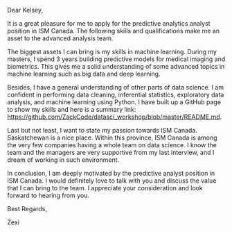 Dear Kelsey,

It is a great pleasure for me to apply for the predictive analytics analyst position in ISM Canada. The following skills and qualifications make me an asset to the advanced analysis team.

The biggest assets I can bring is my skills in machine learning. During my masters, I spend 3 years building predictive models for medical imaging and biometrics. This gives me a solid understanding of some advanced topics in machine learning such as big data and deep learning.

Besides, I have a general understanding of other parts of data science. I am confident in performing data cleaning, inferential statistics, exploratory data analysis, and machine learning using Python. I have built up a GitHub page to show my skills and here is a summary link: https://github.com/ZackCode/datasci_workshop/blob/master/README.md. 

Last but not least, I want to state my passion towards ISM Canada. Saskatchewan is a nice place. Within this province, ISM Canada is among the very few companies having a whole team on data science. I know the team and the managers are very supportive from my last interview, and I dream of working in such environment. 

In conclusion, I am deeply motivated by the predictive analyst position in ISM Canada. I would definitely love to talk with you and discuss the value that I can bring to the team. I appreciate your consideration and look forward to hearing from you.

Best Regards,

Zexi